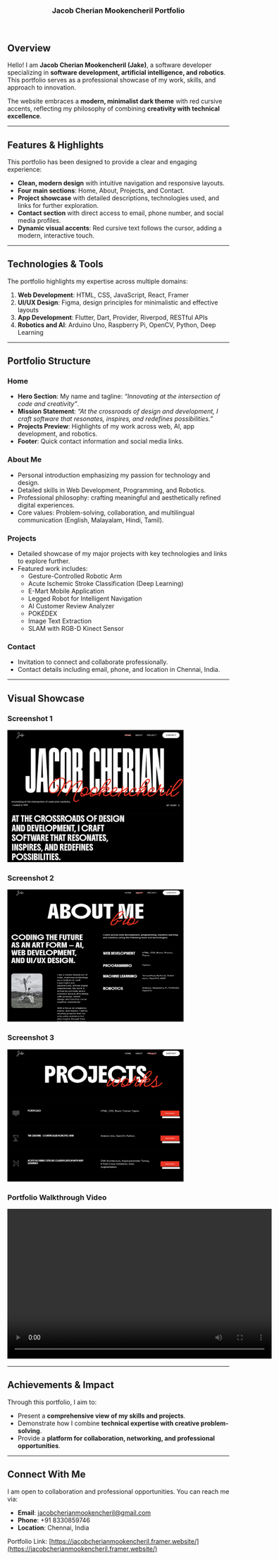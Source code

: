 <a name="readme-top"></a>

<div align="center">

<h3 align="center">Jacob Cherian Mookencheril Portfolio</h3><br>

</div>

## Overview

Hello! I am **Jacob Cherian Mookencheril (Jake)**, a software developer specializing in **software development, artificial intelligence, and robotics**. This portfolio serves as a professional showcase of my work, skills, and approach to innovation.  

The website embraces a **modern, minimalist dark theme** with red cursive accents, reflecting my philosophy of combining **creativity with technical excellence**.

---

## Features & Highlights

This portfolio has been designed to provide a clear and engaging experience:  

- **Clean, modern design** with intuitive navigation and responsive layouts.  
- **Four main sections**: Home, About, Projects, and Contact.  
- **Project showcase** with detailed descriptions, technologies used, and links for further exploration.  
- **Contact section** with direct access to email, phone number, and social media profiles.  
- **Dynamic visual accents**: Red cursive text follows the cursor, adding a modern, interactive touch.  

---

## Technologies & Tools

The portfolio highlights my expertise across multiple domains:  

1. **Web Development**: HTML, CSS, JavaScript, React, Framer  
2. **UI/UX Design**: Figma, design principles for minimalistic and effective layouts  
3. **App Development**: Flutter, Dart, Provider, Riverpod, RESTful APIs  
4. **Robotics and AI**: Arduino Uno, Raspberry Pi, OpenCV, Python, Deep Learning  

---

## Portfolio Structure

### **Home**
- **Hero Section**: My name and tagline: *“Innovating at the intersection of code and creativity”*.  
- **Mission Statement**: *“At the crossroads of design and development, I craft software that resonates, inspires, and redefines possibilities.”*  
- **Projects Preview**: Highlights of my work across web, AI, app development, and robotics.  
- **Footer**: Quick contact information and social media links.  

### **About Me**
- Personal introduction emphasizing my passion for technology and design.  
- Detailed skills in Web Development, Programming, and Robotics.  
- Professional philosophy: crafting meaningful and aesthetically refined digital experiences.  
- Core values: Problem-solving, collaboration, and multilingual communication (English, Malayalam, Hindi, Tamil).  

### **Projects**
- Detailed showcase of my major projects with key technologies and links to explore further.  
- Featured work includes:
  - Gesture-Controlled Robotic Arm  
  - Acute Ischemic Stroke Classification (Deep Learning)  
  - E-Mart Mobile Application  
  - Legged Robot for Intelligent Navigation  
  - AI Customer Review Analyzer  
  - POKÉDEX  
  - Image Text Extraction  
  - SLAM with RGB-D Kinect Sensor  

### **Contact**
- Invitation to connect and collaborate professionally.  
- Contact details including email, phone, and location in Chennai, India.  

---

## Visual Showcase

### Screenshot 1
<div class="image-container">
    <img src="Portfolio_Home.png" alt="Home Page Screenshot" width="400" height="300">
</div>

### Screenshot 2
<div class="image-container">
    <img src="Portfolio_bio.png" alt="Projects Page Screenshot" width="400" height="300">
</div>

### Screenshot 3
<div class="image-container">
    <img src="Portfolio_Project.png" alt="Projects Page Screenshot" width="400" height="300">
</div>


### Portfolio Walkthrough Video
<div class="video-container">
    <video width="600" height="340" controls>
        <source src="final recording.mp4" type="video/mp4">
        Your browser does not support the video tag.
    </video>
</div>

---

## Achievements & Impact

Through this portfolio, I aim to:  
- Present a **comprehensive view of my skills and projects**.  
- Demonstrate how I combine **technical expertise with creative problem-solving**.  
- Provide a **platform for collaboration, networking, and professional opportunities**.
  
---

## Connect With Me

I am open to collaboration and professional opportunities. You can reach me via:  

- **Email**: jacobcherianmookencheril@gmail.com  
- **Phone**: +91 8330859746  
- **Location**: Chennai, India  

Portfolio Link: [https://jacobcherianmookencheril.framer.website/](https://jacobcherianmookencheril.framer.website/)
